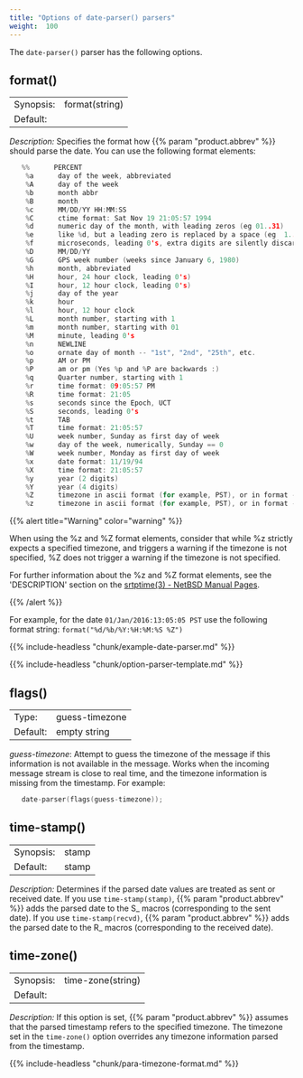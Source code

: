 ```yaml
---
title: "Options of date-parser() parsers"
weight:  100
---
```

<!-- DISCLAIMER: This file is based on the syslog-ng Open Source Edition documentation https://github.com/balabit/syslog-ng-ose-guides/commit/2f4a52ee61d1ea9ad27cb4f3168b95408fddfdf2 and is used under the terms of The syslog-ng Open Source Edition Documentation License. The file has been modified by Axoflow. -->

The `date-parser()` parser has the following options.


## format()

|           |                |
| --------- | -------------- |
| Synopsis: | format(string) |
| Default:  |                |

*Description:* Specifies the format how {{% param "product.abbrev" %}} should parse the date. You can use the following format elements:

```c
   %%      PERCENT
    %a      day of the week, abbreviated
    %A      day of the week
    %b      month abbr
    %B      month
    %c      MM/DD/YY HH:MM:SS
    %C      ctime format: Sat Nov 19 21:05:57 1994
    %d      numeric day of the month, with leading zeros (eg 01..31)
    %e      like %d, but a leading zero is replaced by a space (eg  1..31)
    %f      microseconds, leading 0's, extra digits are silently discarded
    %D      MM/DD/YY
    %G      GPS week number (weeks since January 6, 1980)
    %h      month, abbreviated
    %H      hour, 24 hour clock, leading 0's)
    %I      hour, 12 hour clock, leading 0's)
    %j      day of the year
    %k      hour
    %l      hour, 12 hour clock
    %L      month number, starting with 1
    %m      month number, starting with 01
    %M      minute, leading 0's
    %n      NEWLINE
    %o      ornate day of month -- "1st", "2nd", "25th", etc.
    %p      AM or PM
    %P      am or pm (Yes %p and %P are backwards :)
    %q      Quarter number, starting with 1
    %r      time format: 09:05:57 PM
    %R      time format: 21:05
    %s      seconds since the Epoch, UCT
    %S      seconds, leading 0's
    %t      TAB
    %T      time format: 21:05:57
    %U      week number, Sunday as first day of week
    %w      day of the week, numerically, Sunday == 0
    %W      week number, Monday as first day of week
    %x      date format: 11/19/94
    %X      time format: 21:05:57
    %y      year (2 digits)
    %Y      year (4 digits)
    %Z      timezone in ascii format (for example, PST), or in format -/+0000
    %z      timezone in ascii format (for example, PST), or in format -/+0000  (Required element)
```

{{% alert title="Warning" color="warning" %}}

When using the %z and %Z format elements, consider that while %z strictly expects a specified timezone, and triggers a warning if the timezone is not specified, %Z does not trigger a warning if the timezone is not specified.

For further information about the %z and %Z format elements, see the 'DESCRIPTION' section on the [srtptime(3) - NetBSD Manual Pages](https://man.netbsd.org/NetBSD-7.0/i386/strptime.3).

{{% /alert %}}


For example, for the date `01/Jan/2016:13:05:05 PST` use the following format string: `format("%d/%b/%Y:%H:%M:%S %Z")`

{{% include-headless "chunk/example-date-parser.md" %}}

{{% include-headless "chunk/option-parser-template.md" %}}


## flags()

|          |                |
| -------- | -------------- |
| Type:    | guess-timezone |
| Default: | empty string   |

*guess-timezone*: Attempt to guess the timezone of the message if this information is not available in the message. Works when the incoming message stream is close to real time, and the timezone information is missing from the timestamp. For example:

```c
   date-parser(flags(guess-timezone));
```



## time-stamp()

|           |               |
| --------- | ------------- |
| Synopsis: | stamp | recvd |
| Default:  | stamp         |

*Description:* Determines if the parsed date values are treated as sent or received date. If you use `time-stamp(stamp)`, {{% param "product.abbrev" %}} adds the parsed date to the S_ macros (corresponding to the sent date). If you use `time-stamp(recvd)`, {{% param "product.abbrev" %}} adds the parsed date to the R_ macros (corresponding to the received date).



## time-zone()

|           |                   |
| --------- | ----------------- |
| Synopsis: | time-zone(string) |
| Default:  |                   |

*Description:* If this option is set, {{% param "product.abbrev" %}} assumes that the parsed timestamp refers to the specified timezone. The timezone set in the `time-zone()` option overrides any timezone information parsed from the timestamp.

{{% include-headless "chunk/para-timezone-format.md" %}}

